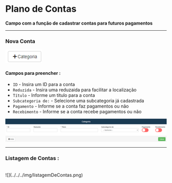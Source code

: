 # Plano de Contas
**Campo com a função de cadastrar contas para futuros pagamentos**
***

### Nova Conta

![](../../../img/novaCategoria.png)

#### **Campos para preencher :**

* `ID` - Insira um ID para a conta
* `Reduzida` - Insira uma reduzaida para facilitar a localização
* `Título` - Informe um titulo para a conta
* `Subcategoria de:` - Selecione uma subcategoria já cadastrada
* `Pagamento` - Informe se a conta faz pagamentos ou não
* `Recebimento` - Informe se a conta recebe pagamentos ou não

![](../../../img/cadastroConta.png)
***

### **Listagem de Contas :**
<br>
![](../../../img/listagemDeContas.png)